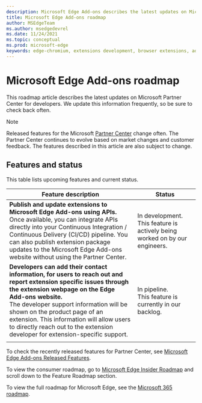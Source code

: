 ```yaml
---
description: Microsoft Edge Add-ons describes the latest updates on Microsoft Partner Center for developers.
title: Microsoft Edge Add-ons roadmap
author: MSEdgeTeam
ms.author: msedgedevrel
ms.date: 11/24/2021
ms.topic: conceptual
ms.prod: microsoft-edge
keywords: edge-chromium, extensions development, browser extensions, add-ons, partner center, developer, roadmap, add-ons roadmap
---
```

# Microsoft Edge Add-ons roadmap

This roadmap article describes the latest updates on Microsoft Partner Center for developers. We update this information frequently, so be sure to check back often.

> [!NOTE]
> Released features for the Microsoft [Partner Center](https://partner.microsoft.com/dashboard/home) change often. The Partner Center continues to evolve based on market changes and customer feedback. The features described in this article are also subject to change.


<!-- ====================================================================== -->
## Features and status

This table lists upcoming features and current status.

| Feature description | Status |
| --- | --- |
| **Publish and update extensions to Microsoft Edge Add-ons using APIs.** <br /> Once available, you can integrate APIs directly into your Continuous Integration / Continuous Delivery (CI/CD) pipeline. You can also publish extension package updates to the Microsoft Edge Add-ons website without using the Partner Center. | In development. <br /> This feature is actively being worked on by our engineers. |
| **Developers can add their contact information, for users to reach out and report extension specific issues through the extension webpage on the Edge Add-ons website.** <br /> The developer support information will be shown on the product page of an extension. This information will allow users to directly reach out to the extension developer for extension-specific support. | In pipeline. <br /> This feature is currently in our backlog.   |
|   |   |

To check the recently released features for Partner Center, see [Microsoft Edge Add-ons Released Features](released-features.md).

To view the consumer roadmap, go to [Microsoft Edge Insider Roadmap](https://www.microsoftedgeinsider.com/whats-next) and scroll down to the Feature Roadmap section. 

To view the full roadmap for Microsoft Edge, see the [Microsoft 365 roadmap](https://www.microsoft.com/microsoft-365/roadmap?filters=Microsoft%20Edge).
